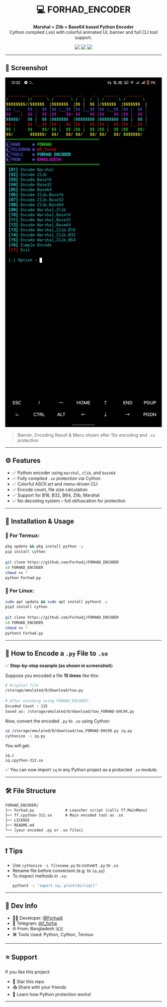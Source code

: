 <h1 align="center">💻 FORHAD_ENCODER</h1>
<p align="center">
  <b>Marshal + Zlib + Base64 based Python Encoder</b><br>
  Cython compiled (.so) with colorful animated UI, banner and full CLI tool support.
</p>

<p align="center">
  <img src="https://img.shields.io/badge/Platform-Termux%20%7C%20Linux-green?style=flat-square">
  <img src="https://img.shields.io/badge/Protected-Cython.so-blue?style=flat-square">
  <img src="https://img.shields.io/badge/Obfuscation-Marshal%7CZlib%7CB64-red?style=flat-square">
</p>

---

## 📸 Screenshot

<p align="center">
  <img src="https://github.com/Forhadj/FORHAD_ENCODER/blob/main/Screenshot_20250628_003236.jpg" width="600"/>
</p>

> Banner, Encoding Result & Menu shown after 15x encoding and `.so` protection

---

## ⚙️ Features

- ✅ Python encoder using `marshal`, `zlib`, and `base64`
- ✅ Fully compiled `.so` protection via Cython
- ✅ Colorful ASCII art and menu-driven CLI
- ✅ Encode count, file size calculation
- ✅ Support for B16, B32, B64, Zlib, Marshal
- ✅ No decoding system – full obfuscation for protection

---

## 🔧 Installation & Usage

### 📱 For Termux:

```bash
pkg update && pkg install python -y
pip install cython

git clone https://github.com/Forhadj/FORHAD_ENCODER
cd FORHAD_ENCODER
chmod +x *
python Forhad.py
```

### 🐧 For Linux:

```bash
sudo apt update && sudo apt install python3 -y
pip3 install cython

git clone https://github.com/Forhadj/FORHAD_ENCODER
cd FORHAD_ENCODER
chmod +x *
python3 Forhad.py
```

---

## 🔐 How to Encode a `.py` File to `.so`

✅ **Step-by-step example (as shown in screenshot):**

Suppose you encoded a file **15 times** like this:

```bash
# Original file
/storage/emulated/0/Download/tow.py

# After encoding using FORHAD_ENCODER:
Encoded Count : 115
Saved as: /storage/emulated/0/download/tow_FORHAD-EHC99.py
```

Now, convert the encoded `.py` to `.so` using Cython:

```bash
cp /storage/emulated/0/download/tow_FORHAD-EHC99.py iq.py
cythonize -i iq.py
```

You will get:

```
iq.c
iq.cpython-312.so
```

✅ You can now import `iq` in any Python project as a protected `.so` module.

---

## 🛠 File Structure

```
FORHAD_ENCODER/
├── Forhad.py              # Launcher script (calls ff.MainMenu)
├── ff.cpython-312.so      # Main encoded tool as .so
├── LICENSE
├── README.md
└── [your encoded .py or .so files]
```

---

## ❗ Tips

- Use `cythonize -i filename.py` to convert `.py` to `.so`
- Rename file before conversion (e.g. to `iq.py`)
- To inspect methods in `.so`:
  ```bash
  python3 -c "import iq; print(dir(iq))"
  ```

---

## 🧠 Dev Info

- 👨‍💻 Developer: [@Forhadj](https://github.com/Forhadj)
- 📣 Telegram: [@f_forha](https://t.me/f_forha)
- 🌐 From: Bangladesh 🇧🇩
- 🛠 Tools Used: Python, Cython, Termux

---

## ⭐ Support

If you like this project:

- 🌟 Star this repo
- 📤 Share with your friends
- 🧠 Learn how Python protection works!

---
